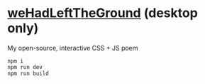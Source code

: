 # [weHadLeftTheGround](https://wehadlefttheground.MaDr.io) (desktop only)
My open-source, interactive CSS + JS poem
```
npm i
npm run dev
npm run build
```

